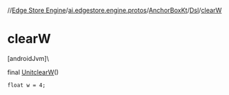 //[Edge Store Engine](../../../../index.md)/[ai.edgestore.engine.protos](../../index.md)/[AnchorBoxKt](../index.md)/[Dsl](index.md)/[clearW](clear-w.md)

# clearW

[androidJvm]\

final [Unit](https://kotlinlang.org/api/latest/jvm/stdlib/kotlin/-unit/index.html)[clearW](clear-w.md)()

<code>float w = 4;</code>
